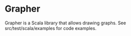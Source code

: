 Grapher
=======

Grapher is a Scala library that allows drawing graphs.
See src/test/scala/examples for code examples.